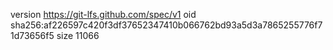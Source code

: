 version https://git-lfs.github.com/spec/v1
oid sha256:af226597c420f3df37652347410b066762bd93a5d3a7865255776f71d73656f5
size 11066
